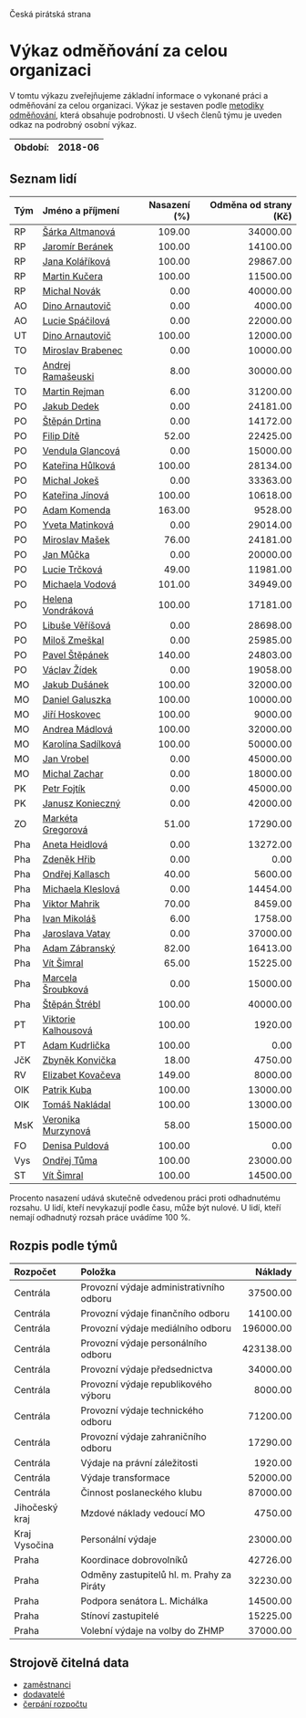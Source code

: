 Česká pirátská strana

Výkaz odměňování za celou organizaci
===========================

V tomtu výkazu zveřejňujeme základní informace o vykonané práci a odměňování
za celou organizaci. Výkaz je sestaven podle [metodiky odměňování][metodika],
která obsahuje podrobnosti. U všech členů týmu je uveden odkaz na podrobný osobní výkaz.

Období:                  | 2018-06
-----------------------  | --------------------


Seznam lidí
--------------

| Tým   | Jméno a příjmení                                                  |   Nasazení (%) |   Odměna od strany (Kč) |
|:------|:------------------------------------------------------------------|---------------:|------------------------:|
| RP    | [Šárka Altmanová](../../tymy/RP/2018/06/sarka-altmanova/)         |         109.00 |                34000.00 |
| RP    | [Jaromír Beránek](../../tymy/RP/2018/06/jaromir-beranek/)         |         100.00 |                14100.00 |
| RP    | [Jana Koláříková](../../tymy/RP/2018/06/jana-kolarikova/)         |         100.00 |                29867.00 |
| RP    | [Martin Kučera](../../tymy/RP/2018/06/martin-kucera/)             |         100.00 |                11500.00 |
| RP    | [Michal Novák](../../tymy/RP/2018/06/michal-novak/)               |           0.00 |                40000.00 |
| AO    | [Dino Arnautovič](../../tymy/AO/2018/06/dino-arnautovic/)         |           0.00 |                 4000.00 |
| AO    | [Lucie Spáčilová](../../tymy/AO/2018/06/lucie-spacilova/)         |           0.00 |                22000.00 |
| UT    | [Dino Arnautovič](../../tymy/UT/2018/06/dino-arnautovic/)         |         100.00 |                12000.00 |
| TO    | [Miroslav Brabenec](../../tymy/TO/2018/06/miroslav-brabenec/)     |           0.00 |                10000.00 |
| TO    | [Andrej Ramašeuski](../../tymy/TO/2018/06/andrej-ramaseuski/)     |           8.00 |                30000.00 |
| TO    | [Martin Rejman](../../tymy/TO/2018/06/martin-rejman/)             |           6.00 |                31200.00 |
| PO    | [Jakub Dedek](../../tymy/PO/2018/06/jakub-dedek/)                 |           0.00 |                24181.00 |
| PO    | [Štěpán Drtina](../../tymy/PO/2018/06/stepan-drtina/)             |           0.00 |                14172.00 |
| PO    | [Filip Dítě](../../tymy/PO/2018/06/filip-dite/)                   |          52.00 |                22425.00 |
| PO    | [Vendula Glancová](../../tymy/PO/2018/06/vendula-glancova/)       |           0.00 |                15000.00 |
| PO    | [Kateřina Hůlková](../../tymy/PO/2018/06/katerina-hulkova/)       |         100.00 |                28134.00 |
| PO    | [Michal Jokeš](../../tymy/PO/2018/06/michal-jokes/)               |           0.00 |                33363.00 |
| PO    | [Kateřina Jínová](../../tymy/PO/2018/06/katerina-jinova/)         |         100.00 |                10618.00 |
| PO    | [Adam Komenda](../../tymy/PO/2018/06/adam-komenda/)               |         163.00 |                 9528.00 |
| PO    | [Yveta Matinková](../../tymy/PO/2018/06/yveta-matinkova/)         |           0.00 |                29014.00 |
| PO    | [Miroslav Mašek](../../tymy/PO/2018/06/miroslav-masek/)           |          76.00 |                24181.00 |
| PO    | [Jan Můčka](../../tymy/PO/2018/06/jan-mucka/)                     |           0.00 |                20000.00 |
| PO    | [Lucie Trčková](../../tymy/PO/2018/06/lucie-trckova/)             |          49.00 |                11981.00 |
| PO    | [Michaela Vodová](../../tymy/PO/2018/06/michaela-vodova/)         |         101.00 |                34949.00 |
| PO    | [Helena Vondráková](../../tymy/PO/2018/06/helena-vondrakova/)     |         100.00 |                17181.00 |
| PO    | [Libuše Věříšová](../../tymy/PO/2018/06/libuse-verisova/)         |           0.00 |                28698.00 |
| PO    | [Miloš Zmeškal](../../tymy/PO/2018/06/milos-zmeskal/)             |           0.00 |                25985.00 |
| PO    | [Pavel Štěpánek](../../tymy/PO/2018/06/pavel-stepanek/)           |         140.00 |                24803.00 |
| PO    | [Václav Žídek](../../tymy/PO/2018/06/vaclav-zidek/)               |           0.00 |                19058.00 |
| MO    | [Jakub Dušánek](../../tymy/MO/2018/06/jakub-dusanek/)             |         100.00 |                32000.00 |
| MO    | [Daniel Galuszka](../../tymy/MO/2018/06/daniel-galuszka/)         |         100.00 |                10000.00 |
| MO    | [Jiří Hoskovec](../../tymy/MO/2018/06/jiri-hoskovec/)             |         100.00 |                 9000.00 |
| MO    | [Andrea Mádlová](../../tymy/MO/2018/06/andrea-madlova/)           |         100.00 |                32000.00 |
| MO    | [Karolína Sadílková](../../tymy/MO/2018/06/karolina-sadilkova/)   |         100.00 |                50000.00 |
| MO    | [Jan Vrobel](../../tymy/MO/2018/06/jan-vrobel/)                   |           0.00 |                45000.00 |
| MO    | [Michal Zachar](../../tymy/MO/2018/06/michal-zachar/)             |           0.00 |                18000.00 |
| PK    | [Petr Fojtík](../../tymy/PK/2018/06/petr-fojtik/)                 |           0.00 |                45000.00 |
| PK    | [Janusz Konieczný](../../tymy/PK/2018/06/janusz-konieczny/)       |           0.00 |                42000.00 |
| ZO    | [Markéta Gregorová](../../tymy/ZO/2018/06/marketa-gregorova/)     |          51.00 |                17290.00 |
| Pha   | [Aneta Heidlová](../../tymy/Pha/2018/06/aneta-heidlova/)          |           0.00 |                13272.00 |
| Pha   | [Zdeněk Hřib](../../tymy/Pha/2018/06/zdenek-hrib/)                |           0.00 |                    0.00 |
| Pha   | [Ondřej Kallasch](../../tymy/Pha/2018/06/ondrej-kallasch/)        |          40.00 |                 5600.00 |
| Pha   | [Michaela Kleslová](../../tymy/Pha/2018/06/michaela-kleslova/)    |           0.00 |                14454.00 |
| Pha   | [Viktor Mahrik](../../tymy/Pha/2018/06/viktor-mahrik/)            |          70.00 |                 8459.00 |
| Pha   | [Ivan Mikoláš](../../tymy/Pha/2018/06/ivan-mikolas/)              |           6.00 |                 1758.00 |
| Pha   | [Jaroslava Vatay](../../tymy/Pha/2018/06/jaroslava-vatay/)        |           0.00 |                37000.00 |
| Pha   | [Adam Zábranský](../../tymy/Pha/2018/06/adam-zabransky/)          |          82.00 |                16413.00 |
| Pha   | [Vít Šimral](../../tymy/Pha/2018/06/vit-simral/)                  |          65.00 |                15225.00 |
| Pha   | [Marcela Šroubková](../../tymy/Pha/2018/06/marcela-sroubkova/)    |           0.00 |                15000.00 |
| Pha   | [Štěpán Štrébl](../../tymy/Pha/2018/06/stepan-strebl/)            |         100.00 |                40000.00 |
| PT    | [Viktorie Kalhousová](../../tymy/PT/2018/06/viktorie-kalhousova/) |         100.00 |                 1920.00 |
| PT    | [Adam Kudrlička](../../tymy/PT/2018/06/adam-kudrlicka/)           |         100.00 |                    0.00 |
| JčK   | [Zbyněk Konvička](../../tymy/JčK/2018/06/zbynek-konvicka/)        |          18.00 |                 4750.00 |
| RV    | [Elizabet Kovačeva](../../tymy/RV/2018/06/elizabet-kovaceva/)     |         149.00 |                 8000.00 |
| OlK   | [Patrik Kuba](../../tymy/OlK/2018/06/patrik-kuba/)                |         100.00 |                13000.00 |
| OlK   | [Tomáš Nakládal](../../tymy/OlK/2018/06/tomas-nakladal/)          |         100.00 |                13000.00 |
| MsK   | [Veronika Murzynová](../../tymy/MsK/2018/06/veronika-murzynova/)  |          58.00 |                15000.00 |
| FO    | [Denisa Puldová](../../tymy/FO/2018/06/denisa-puldova/)           |         100.00 |                    0.00 |
| Vys   | [Ondřej Tůma](../../tymy/Vys/2018/06/ondrej-tuma/)                |         100.00 |                23000.00 |
| ST    | [Vít Šimral](../../tymy/ST/2018/06/vit-simral/)                   |         100.00 |                14500.00 |

Procento nasazení udává skutečně odvedenou práci proti odhadnutému rozsahu. 
U lidí, kteří nevykazují podle času, může být nulové. U lidí, kteří nemají odhadnutý rozsah
práce uvádíme 100 %.

Rozpis podle týmů
-----------------

| Rozpočet       | Položka                                   |   Náklady |
|:---------------|:------------------------------------------|----------:|
| Centrála       | Provozní výdaje administrativního odboru  |  37500.00 |
| Centrála       | Provozní výdaje finančního odboru         |  14100.00 |
| Centrála       | Provozní výdaje mediálního odboru         | 196000.00 |
| Centrála       | Provozní výdaje personálního odboru       | 423138.00 |
| Centrála       | Provozní výdaje předsednictva             |  34000.00 |
| Centrála       | Provozní výdaje republikového výboru      |   8000.00 |
| Centrála       | Provozní výdaje technického odboru        |  71200.00 |
| Centrála       | Provozní výdaje zahraničního odboru       |  17290.00 |
| Centrála       | Výdaje na právní záležitosti              |   1920.00 |
| Centrála       | Výdaje transformace                       |  52000.00 |
| Centrála       | Činnost poslaneckého klubu                |  87000.00 |
| Jihočeský kraj | Mzdové náklady vedoucí MO                 |   4750.00 |
| Kraj Vysočina  | Personální výdaje                         |  23000.00 |
| Praha          | Koordinace dobrovolníků                   |  42726.00 |
| Praha          | Odměny zastupitelů hl. m. Prahy za Piráty |  32230.00 |
| Praha          | Podpora senátora L. Michálka              |  14500.00 |
| Praha          | Stínoví zastupitelé                       |  15225.00 |
| Praha          | Volební výdaje na volby do ZHMP           |  37000.00 |

Strojově čitelná data
-------------------

* [zaměstnanci](zamestnanci.tsv)
* [dodavatelé](dodavatele.tsv)
* [čerpání rozpočtu](cerpani_rozpoctu.tsv)

[metodika]: https://redmine.pirati.cz/projects/po/wiki/Odmenovani
